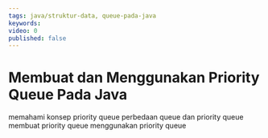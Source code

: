 ```yaml
---
tags: java/struktur-data, queue-pada-java
keywords: 
video: 0
published: false
---
```

# Membuat dan Menggunakan Priority Queue Pada Java
memahami konsep priority queue
perbedaan queue dan priority queue
membuat priority queue
menggunakan priority queue
